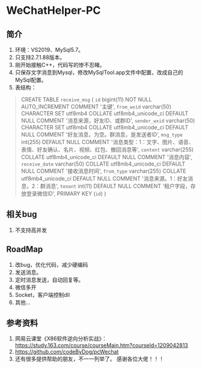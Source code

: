 # WeChatHelper-PC

## 简介
1. 环境：VS2019、MySql5.7。
2. 只支持2.7.1.88版本。
3. 刚开始接触C++，代码写的惨不忍睹。
3. 只保存文字消息到Mysql，修改MySqlTool.app文件中配置，改成自己的MySql配置。
4. 表结构：
> CREATE TABLE `receive_msg` (
  `id` bigint(11) NOT NULL AUTO_INCREMENT COMMENT '主键',
  `from_wxid` varchar(50) CHARACTER SET utf8mb4 COLLATE utf8mb4_unicode_ci DEFAULT NULL COMMENT '消息来源，好友ID、或群ID',
  `sender_wxid` varchar(50) CHARACTER SET utf8mb4 COLLATE utf8mb4_unicode_ci DEFAULT NULL COMMENT '好友消息，为空。群消息，是发送者ID',
  `msg_type` int(255) DEFAULT NULL COMMENT '消息类型：1：文字、图片、语音、表情、好友确认、名片、视频、红包、撤回消息等',
  `content` varchar(255) COLLATE utf8mb4_unicode_ci DEFAULT NULL COMMENT '消息内容',
  `receive_date` varchar(50) COLLATE utf8mb4_unicode_ci DEFAULT NULL COMMENT '接收消息时间',
  `from_type` varchar(255) COLLATE utf8mb4_unicode_ci DEFAULT NULL COMMENT '消息来源。1：好友消息，2：群消息',
  `tenant` int(11) DEFAULT NULL COMMENT '租户字段，存放登录微信ID',
  PRIMARY KEY (`id`)
) 

## 相关bug
1. 不支持高并发

## RoadMap
1. 改bug，优化代码，减少硬编码
2. 发送消息。
3. 定时消息发送，自动回复等。
4. 微信多开
5. Socket，客户端控制dll
6. 其他...

## 参考资料
1. 网易云课堂《X86软件逆向分析实战》：https://study.163.com/course/courseMain.htm?courseId=1209042813
2. https://github.com/codeByDog/pcWechat
3. 还有很多提供帮助的朋友，不一一列举了。
感谢各位大佬！！！


